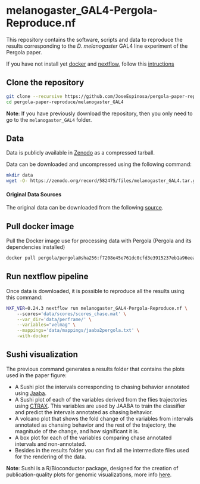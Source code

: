 # melanogaster_GAL4-Pergola-Reproduce.nf

This repository contains the software, scripts and data to reproduce the results corresponding to the *D. melanogaster* GAL4 line experiment of the Pergola paper.

If you have not install yet [docker](https://www.docker.com/) and [nextflow](https://www.nextflow.io/), follow this [intructions](../README.md)

## Clone the repository

```bash
git clone --recursive https://github.com/JoseEspinosa/pergola-paper-reproduce.git
cd pergola-paper-reproduce/melanogaster_GAL4
```

**Note**: If you have previously download the repository, then you only need to go to the ``melanogaster_GAL4`` folder.

## Data

Data is publicly available in [Zenodo](https://zenodo.org/) as a compressed tarball.

Data can be downloaded and uncompressed using the following command:

```bash
mkdir data
wget -O- https://zenodo.org/record/582475/files/melanogaster_GAL4.tar.gz | tar xz -C data
```

#### Original Data Sources
The original data can be downloaded from the following [source](http://sourceforge.net/projects/jaaba/files/Sample%20Data/sampledata_v0.5.zip/download).

## Pull docker image
Pull the Docker image use for processing data with Pergola (Pergola and its dependencies installed)

```bash
docker pull pergola/pergola@sha256:f7208e45e761dc0cfd3e3915237eb1a96eead6dfa9c8f3a5b2414de9b8df3a3d
```

## Run nextflow pipeline
Once data is downloaded, it is possible to reproduce all the results using this command:

```bash
NXF_VER=0.24.3 nextflow run melanogaster_GAL4-Pergola-Reproduce.nf \ 
    --scores='data/scores/scores_chase.mat' \
    --var_dir='data/perframe/' \
    --variables="velmag" \
    --mappings='data/mappings/jaaba2pergola.txt' \
    -with-docker
```

## Sushi visualization

The previous command generates a results folder that contains the plots used in the paper figure:

* A Sushi plot the intervals corresponding to chasing behavior annotated using [Jaaba](http://jaaba.sourceforge.net/).
* A Sushi plot of each of the variables derived from the flies trajectories using [CTRAX](http://ctrax.sourceforge.net/). This variables are used by JAABA to train the classifier and predict the intervals annotated as chasing behavior. 
* A volcano plot that shows the fold change of the variables from intervals annotated as chansing behavior and the rest of the trajectory, the magnitude of the change, and how significant it is.
* A box plot for each of the variables comparing chase annotated intervals and non-annotated.
* Besides in the results folder you can find all the intermediate files used for the rendering of the data.

**Note**: Sushi is a R/Bioconductor package, designed for the creation of publication-quality plots for genomic visualizations, more info [here](https://www.bioconductor.org/packages/release/bioc/html/Sushi.html).

